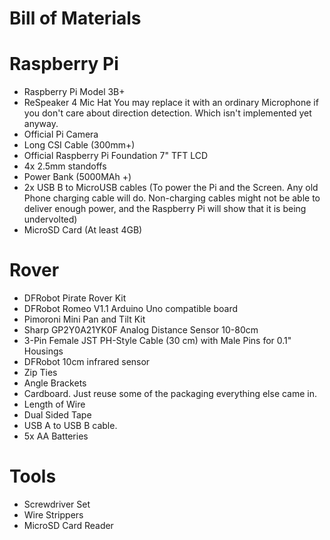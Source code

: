 # Bill of Materials 

# Raspberry Pi 

* Raspberry Pi Model 3B+
* ReSpeaker 4 Mic Hat 
You may replace it with an ordinary Microphone if you don't care about direction detection. Which isn't implemented yet anyway. 
* Official Pi Camera 
* Long CSI Cable (300mm+)
* Official Raspberry Pi Foundation 7" TFT LCD
* 4x 2.5mm standoffs 
* Power Bank (5000MAh +)
* 2x USB B to MicroUSB cables (To power the Pi and the Screen. Any old Phone charging cable will do. Non-charging cables might not be able to deliver enough power, and the Raspberry Pi will show that it is being undervolted)
* MicroSD Card (At least 4GB)

# Rover

* DFRobot Pirate Rover Kit
* DFRobot Romeo V1.1 Arduino Uno compatible board 
* Pimoroni Mini Pan and Tilt Kit
* Sharp GP2Y0A21YK0F Analog Distance Sensor 10-80cm
* 3-Pin Female JST PH-Style Cable (30 cm) with Male Pins for 0.1" Housings 
* DFRobot 10cm infrared sensor
* Zip Ties
* Angle Brackets
* Cardboard. Just reuse some of the packaging everything else came in. 
* Length of Wire
* Dual Sided Tape
* USB A to USB B cable.
* 5x AA Batteries

# Tools 

* Screwdriver Set
* Wire Strippers 
* MicroSD Card Reader 